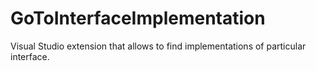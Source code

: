 GoToInterfaceImplementation
============

Visual Studio extension that allows to find implementations of particular interface.